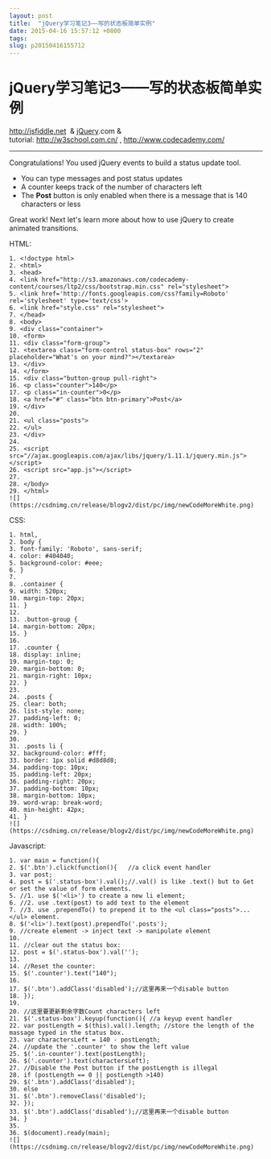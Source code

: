 ```yaml
---
layout: post
title:  "jQuery学习笔记3——写的状态板简单实例"
date: 2015-04-16 15:57:12 +0800
tags: 
slug: p20150416155712
---
```


# jQuery学习笔记3——写的状态板简单实例






http://jsfiddle.net  & [jQuery](https://so.csdn.net/so/search?q=jQuery&spm=1001.2101.3001.7020).com & tutorial: <http://w3school.com.cn/> , <http://www.codecademy.com/>


-------------------------------------------------------------------------------------  
 Congratulations! You used jQuery events to build a status update tool.


* You can type messages and post status updates
* A counter keeps track of the number of characters left
* The **Post** button is only enabled when there is a message that is 140 characters or less


Great work! Next let's learn more about how to use jQuery to create animated transitions.


  
 


HTML:



```
1. <!doctype html>
2. <html>
3. <head>
4. <link href="http://s3.amazonaws.com/codecademy-content/courses/ltp2/css/bootstrap.min.css" rel="stylesheet">
5. <link href='http://fonts.googleapis.com/css?family=Roboto' rel='stylesheet' type='text/css'>
6. <link href="style.css" rel="stylesheet">
7. </head>
8. <body>
9. <div class="container">
10. <form>
11. <div class="form-group">
12. <textarea class="form-control status-box" rows="2" placeholder="What's on your mind?"></textarea>
13. </div>
14. </form>
15. <div class="button-group pull-right">
16. <p class="counter">140</p>
17. <p class="in-counter">0</p>
18. <a href="#" class="btn btn-primary">Post</a>
19. </div>
20. 
21. <ul class="posts">
22. </ul>
23. </div>
24. 
25. <script src="//ajax.googleapis.com/ajax/libs/jquery/1.11.1/jquery.min.js"></script>
26. <script src="app.js"></script>
27. 
28. </body>
29. </html>
![](https://csdnimg.cn/release/blogv2/dist/pc/img/newCodeMoreWhite.png)
```

  


CSS:



```
1. html,
2. body {
3. font-family: 'Roboto', sans-serif;
4. color: #404040;
5. background-color: #eee;
6. }
7. 
8. .container {
9. width: 520px;
10. margin-top: 20px;
11. }
12. 
13. .button-group {
14. margin-bottom: 20px;
15. }
16. 
17. .counter {
18. display: inline;
19. margin-top: 0;
20. margin-bottom: 0;
21. margin-right: 10px;
22. }
23. 
24. .posts {
25. clear: both;
26. list-style: none;
27. padding-left: 0;
28. width: 100%;
29. }
30. 
31. .posts li {
32. background-color: #fff;
33. border: 1px solid #d8d8d8;
34. padding-top: 10px;
35. padding-left: 20px;
36. padding-right: 20px;
37. padding-bottom: 10px;
38. margin-bottom: 10px;
39. word-wrap: break-word;
40. min-height: 42px;
41. }
![](https://csdnimg.cn/release/blogv2/dist/pc/img/newCodeMoreWhite.png)
```

  


Javascript:



```
1. var main = function(){
2. $('.btn').click(function(){   //a click event handler
3. var post;
4. post = $('.status-box').val();//.val() is like .text() but to Get or set the value of form elements.
5. //1. use $('<li>') to create a new li element;
6. //2. use .text(post) to add text to the element
7. //3. use .prependTo() to prepend it to the <ul class="posts">...</ul> element.
8. $('<li>').text(post).prependTo('.posts');
9. //create element -> inject text -> manipulate element
10. 
11. //clear out the status box:
12. post = $('.status-box').val('');
13. 
14. //Reset the counter:
15. $('.counter').text("140");
16. 
17. $('.btn').addClass('disabled');//这里再来一个disable button
18. });
19. 
20. //这里要更新剩余字数Count characters left
21. $('.status-box').keyup(function(){ //a keyup event handler
22. var postLength = $(this).val().length; //store the length of the massage typed in the status box.
23. var charactersLeft = 140 - postLength;
24. //update the '.counter' to show the left value
25. $('.in-counter').text(postLength);
26. $('.counter').text(charactersLeft);
27. //Disable the Post button if the postLength is illegal
28. if (postLength == 0 || postLength >140)
29. $('.btn').addClass('disabled');
30. else
31. $('.btn').removeClass('disabled');
32. });
33. $('.btn').addClass('disabled');//这里再来一个disable button
34. }
35. 
36. $(document).ready(main);
![](https://csdnimg.cn/release/blogv2/dist/pc/img/newCodeMoreWhite.png)
```

  





